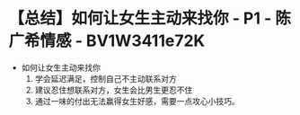 # 【总结】如何让女生主动来找你 - P1 - 陈广希情感 - BV1W3411e72K

-   如何让女生主动来找你
    1.  学会延迟满足，控制自己不主动联系对方
    2.  建议忍住想联系对方，女生会比男生更忍不住
    3.  通过一味的付出无法赢得女生好感，需要一点攻心小技巧。